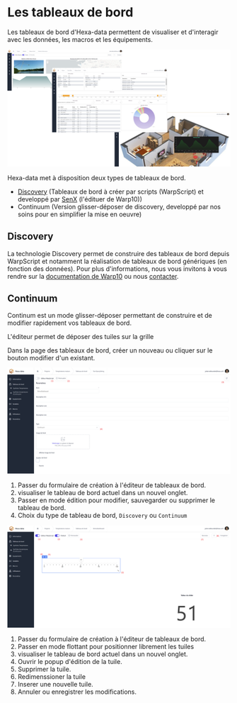 # Les tableaux de bord

Les tableaux de bord d'Hexa-data permettent de visualiser et d'interagir avec les données, les macros et les équipements.

![tableaux de bord](./_medias/tableauxBordpng.png)

Hexa-data met à disposition deux types de tableaux de bord.

* [Discovery](https://www.warp10.io/content/05_Ecosystem/02_Visualization/02_Discovery/00_Overview) (Tableaux de bord à créer par scripts (WarpScript) et developpé par [SenX](https://senx.io) (l'édituer de Warp10))
* Continuum (Version glisser-déposer de discovery, developpé par nos soins pour en simplifier la mise en oeuvre)

## Discovery

La technologie Discovery permet de construire des tableaux de bord depuis WarpScript et notamment la réalisation de tableaux de bord génériques (en fonction des données).
Pour plus d'informations, nous vous invitons à vous rendre sur la [documentation de Warp10](https://www.warp10.io/content/05_Ecosystem/02_Visualization/02_Discovery/00_Overview) ou nous [contacter](https://hexa-ai.fr/faites-vous-contacter/).


## Continuum

Continum est un mode glisser-déposer permettant de construire et de modifier rapidement vos tableaux de bord.

L'éditeur permet de déposer des tuiles sur la grille

Dans la page des tableaux de bord, créer un nouveau ou cliquer sur le bouton modifier d'un existant.

![tableau de bord formulaire](./_medias/tableauxBordpngForm.png)

1. Passer du formulaire de création à l'éditeur de tableaux de bord.
2. visualiser le tableau de bord actuel dans un nouvel onglet.
3. Passer en mode édition pour modifier, sauvegarder ou supprimer le tableau de bord.
4. Choix du type de tableau de bord, ```Discovery``` ou ```Continuum```


![tableau de bord éditeur](./_medias/tableauxBordpngEdit.png)

1. Passer du formulaire de création à l'éditeur de tableaux de bord.
2. Passer en mode flottant pour positionner librement les tuiles
3. visualiser le tableau de bord actuel dans un nouvel onglet.
4. Ouvrir le popup d'édition de la tuile.
5. Supprimer la tuile.
6. Redimenssioner la tuile
7. Inserer une nouvelle tuile.
8. Annuler ou enregistrer les modifications.

